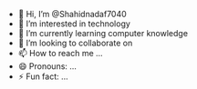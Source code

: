 - 👋 Hi, I’m @Shahidnadaf7040
- 👀 I’m interested in technology 
- 🌱 I’m currently learning computer knowledge 
- 💞️ I’m looking to collaborate on 
- 📫 How to reach me ...
- 😄 Pronouns: ...
- ⚡ Fun fact: ...

<!---
Shahidnadaf7040/Shahidnadaf7040 is a ✨ special ✨ repository because its `README.md` (this file) appears on your GitHub profile.
You can click the Preview link to take a look at your changes.
--->
